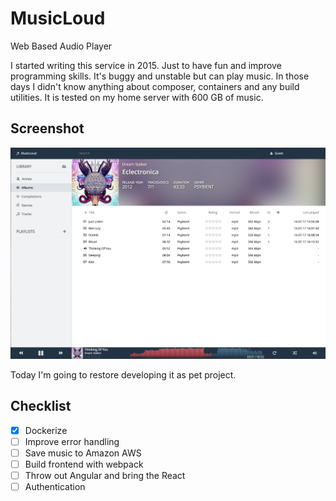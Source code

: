 # MusicLoud
Web Based Audio Player

I started writing this service in 2015. Just to have fun and improve programming skills.
It's buggy and unstable but can play music. In those days I didn't know anything about composer,
containers and any build utilities. It is tested on my home server with 600 GB of music.

## Screenshot
![Screenshot 1](/docs/musicloud.png?raw=true)

Today I'm going to restore developing it as pet project.

## Checklist
- [x] Dockerize
- [ ] Improve error handling
- [ ] Save music to Amazon AWS
- [ ] Build frontend with webpack
- [ ] Throw out Angular and bring the React
- [ ] Authentication
